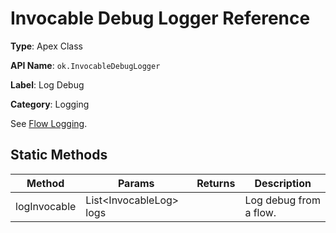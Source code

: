 # Invocable Debug Logger Reference

**Type**: Apex Class

**API Name**: `ok.InvocableDebugLogger`

**Label**: Log Debug

**Category**: Logging

See [Flow Logging](../docs/api/flow-logging.md).

## Static Methods

| Method       | Params                   | Returns | Description            |
| ------------ | ------------------------ | ------- | ---------------------- |
| logInvocable | List<InvocableLog\> logs |         | Log debug from a flow. |
